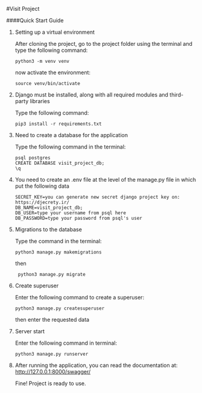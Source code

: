 #Visit Project

####Quick Start Guide

1. Setting up a virtual environment

    After cloning the project, go to the project folder using the terminal and type the following command:
    
    ```
    python3 -m venv venv
    ```
    
    now activate the environment:
    
    ```
    source venv/bin/activate
    ```

2. Django must be installed, along with all required modules and third-party libraries
    
    Type the following command:
    
    ```
   pip3 install -r requirements.txt
   ```
   
3. Need to create a database for the application
    
    Type the following command in the terminal:
    
    ```
   psql postgres
   CREATE DATABASE visit_project_db;
   \q
   ```
   
4. You need to create an .env file at the level of the manage.py file in which put the following data
    
    ```
   SECRET_KEY=you can generate new secret django project key on: https://djecrety.ir/
   DB_NAME=visit_project_db;
   DB_USER=type your username from psql here
   DB_PASSWORD=type your password from psql's user
   ```
   
5. Migrations to the database

    Type the command in the terminal:
    
    ```
   python3 manage.py makemigrations
   ```
   
   then
   
   ```
    python3 manage.py migrate
    ```
   
6. Create superuser

    Enter the following command to create a superuser:
    
    ```
   python3 manage.py createsuperuser
   ```
    
    then enter the requested data

    
7. Server start

    Enter the following command in terminal:
    
    ```
   python3 manage.py runserver
   ```   
   
8. After running the application, you can read the documentation at: http://127.0.0.1:8000/swagger/

    Fine! Project is ready to use.
